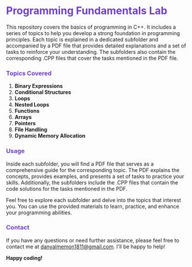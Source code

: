 # <span style="color:#6f42c1;">Programming Fundamentals Lab</span>

This repository covers the basics of programming in C++. It includes a series of topics to help you develop a strong foundation in programming principles. Each topic is explained in a dedicated subfolder and accompanied by a PDF file that provides detailed explanations and a set of tasks to reinforce your understanding. The subfolders also contain the corresponding .CPP files that cover the tasks mentioned in the PDF file.

### <span style="color:#6f42c1;">Topics Covered</span>

1. **Binary Expressions**
2. **Conditional Structures**
3. **Loops**
4. **Nested Loops**
5. **Functions**
6. **Arrays**
7. **Pointers**
8. **File Handling**
9. **Dynamic Memory Allocation**

### <span style="color:#6f42c1;">Usage</span>

Inside each subfolder, you will find a PDF file that serves as a comprehensive guide for the corresponding topic. The PDF explains the concepts, provides examples, and presents a set of tasks to practice your skills. Additionally, the subfolders include the .CPP files that contain the code solutions for the tasks mentioned in the PDF.

Feel free to explore each subfolder and delve into the topics that interest you. You can use the provided materials to learn, practice, and enhance your programming abilities.

### <span style="color:#6f42c1;">Contact</span>

If you have any questions or need further assistance, please feel free to contact me at danyalmemon1811@gmail.com. I'll be happy to help!

**Happy coding!**
